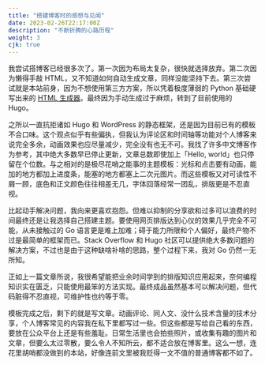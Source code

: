 ```yaml
---
title: "搭建博客时的感想与见闻"
date: 2023-02-26T22:17:00Z
description: "不断折腾的心路历程"
weight: 3
cjk: true
---
```


我尝试搭博客已经很多次了。第一次因为布局太复杂，很快就选择放弃。第二次因为懒得手敲 HTML，又不知道如何自动生成文章，同样没能坚持下去。第三次尝试就是本站前身，因为不想使用第三方方案，所以凭着极度薄弱的 Python 基础硬写出来的 [HTML 生成器](https://github.com/Tumultur/tumultur.github.io)。最终因为手动生成过于麻烦，转到了目前使用的 Hugo。

之所以一直抗拒诸如 Hugo 和 WordPress 的静态框架，还是因为目前已有的模板不合口味。这个观点似乎有些偏执，但我认为评论区和时间轴等功能对个人博客来说完全多余，动画效果也应尽量减少，完全没有也无不可。我找了许多中文博客作为参考，其中绝大多数早已停止更新，文章总数即使加上「Hello, world」也只停留在个位数。与之相对的是极尽花哨之能事的主题模板：光标和点击要有动画，能加的地方都加上进度条，能塞的地方都塞上二次元图片。而这些模板又对可读性不屑一顾，底色和正文颜色往往相差无几，字体回落经常一团乱，排版更是不忍直视。

比起动手解决问题，我向来更喜欢抱怨。但难以抑制的分享欲和过多可以浪费的时间最终还是让我选择自己搭建主题。要使用网页排版达到心仪的效果几乎完全不可能，从未接触过的 Go 语言更是难上加难；碍于能力所限和个人偏好，最终产物不过是最简单的框架而已。Stack Overflow 和 Hugo 社区可以提供绝大多数问题的解决方案，不过也是由于这种缺啥补啥的思路，整个过程下来，我对 Go 仍然一无所知。

正如上一篇文章所说，我很希望能把业余时间学到的排版知识应用起来，奈何编程知识实在匮乏，只能使用最笨的方法实现。最终成品虽然基本可以解决问题，但代码脏得不忍直视，可维护性也约等于零。

模板完成之后，剩下的就是写文章。动画评论、同人文、没什么技术含量的技术分享，个人博客常见的内容我在私下里都写过一些。但这些都是写给自己看的东西，要放在公众平台上还是有些羞耻。日常生活里也会拍些照片，或收集有趣的图片和文章，但要么太过零散，要么令人不知所云，都不适合放在博客里。这么一想，连花里胡哨都没做到的本站，好像连前文里被我贬得一文不值的普通博客都不如了。